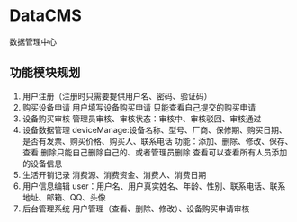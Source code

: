 # DataCMS
数据管理中心

## 功能模块规划
1. 用户注册（注册时只需要提供用户名、密码、验证码）
2. 购买设备申请
用户填写设备购买申请
只能查看自己提交的购买申请
3. 设备购买审核
管理员审核、审核状态：审核中、审核驳回、审核通过
3. 设备数据管理
deviceManage:设备名称、型号、厂商、保修期、购买日期、是否有发票、购买价格、购买人、联系电话
功能：添加、删除、修改、保存、查看
删除只能自己删除自己的、或者管理员删除
查看可以查看所有人员添加的设备信息
4. 生活开销记录
消费源、消费资金、消费人、消费日期
5. 用户信息编辑
user：用户名、用户真实姓名、年龄、性别、联系电话、联系地址、邮箱、QQ、头像
6. 后台管理系统
用户管理（查看、删除、修改）、设备购买申请审核